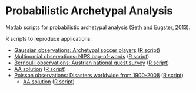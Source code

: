 # Probabilistic Archetypal Analysis

Matlab scripts for probabilistic archetypal analysis ([Seth and Eugster,
2013](http://arxiv.org/abs/1312.7604)).

R scripts to reproduce applications:
 - [Gaussian observations: Archetypal soccer players](https://cdn.rawgit.com/aalab/paa/master/examples/Soccer-report.html) ([R script](examples/Soccer-report.R))
 - [Multinomial observations: NIPS bag-of-words](https://cdn.rawgit.com/aalab/paa/master/examples/NIPS-report.html) ([R script](examples/NIPS-report.R))
 - [Bernoulli observations: Austrian national guest survey](https://cdn.rawgit.com/aalab/paa/master/examples/GSAW97-report.html) ([R script](examples/GSAW97-report.R))
  - [AA solution](https://cdn.rawgit.com/aalab/paa/master/examples/GSAW97-report-aa.html) ([R script](examples/GSAW97-report-aa.R))
 - [Poisson observations: Disasters worldwide from 1900-2008](https://cdn.rawgit.com/aalab/paa/master/examples/Disaster-report.html) ([R script](examples/Disaster-report.R))
   - [AA solution](https://cdn.rawgit.com/aalab/paa/master/examples/GSAW97-report-aa.html) ([R script](examples/Disaster-report-aa.R))

